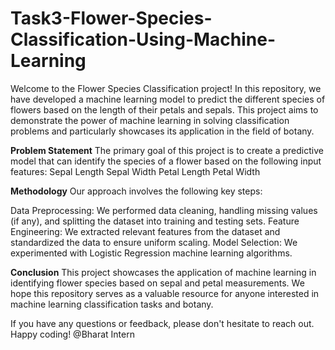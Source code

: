 # Task3-Flower-Species-Classification-Using-Machine-Learning
Welcome to the Flower Species Classification project! In this repository, we have developed a machine learning model to predict the different species of flowers based on the length of their petals and sepals. This project aims to demonstrate the power of machine learning in solving classification problems and particularly showcases its application in the field of botany.

**Problem Statement**
The primary goal of this project is to create a predictive model that can identify the species of a flower based on the following input features:
Sepal Length
Sepal Width
Petal Length
Petal Width

**Methodology**
Our approach involves the following key steps:

Data Preprocessing: We performed data cleaning, handling missing values (if any), and splitting the dataset into training and testing sets.
Feature Engineering: We extracted relevant features from the dataset and standardized the data to ensure uniform scaling.
Model Selection: We experimented with Logistic Regression machine learning algorithms.

**Conclusion**
This project showcases the application of machine learning in identifying flower species based on sepal and petal measurements. We hope this repository serves as a valuable resource for anyone interested in machine learning classification tasks and botany.

If you have any questions or feedback, please don't hesitate to reach out. Happy coding!
@Bharat Intern
